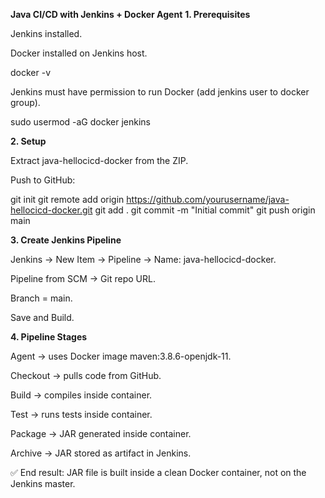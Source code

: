 **Java CI/CD with Jenkins + Docker Agent**
**1. Prerequisites**

Jenkins installed.

Docker installed on Jenkins host.

docker -v


Jenkins must have permission to run Docker (add jenkins user to docker group).

sudo usermod -aG docker jenkins

**2. Setup**

Extract java-hellocicd-docker from the ZIP.

Push to GitHub:

git init
git remote add origin https://github.com/yourusername/java-hellocicd-docker.git
git add .
git commit -m "Initial commit"
git push origin main

**3. Create Jenkins Pipeline**

Jenkins → New Item → Pipeline → Name: java-hellocicd-docker.

Pipeline from SCM → Git repo URL.

Branch = main.

Save and Build.

**4. Pipeline Stages**

Agent → uses Docker image maven:3.8.6-openjdk-11.

Checkout → pulls code from GitHub.

Build → compiles inside container.

Test → runs tests inside container.

Package → JAR generated inside container.

Archive → JAR stored as artifact in Jenkins.

✅ End result: JAR file is built inside a clean Docker container, not on the Jenkins master.
